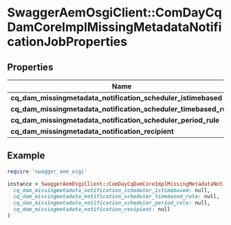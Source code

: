 # SwaggerAemOsgiClient::ComDayCqDamCoreImplMissingMetadataNotificationJobProperties

## Properties

| Name | Type | Description | Notes |
| ---- | ---- | ----------- | ----- |
| **cq_dam_missingmetadata_notification_scheduler_istimebased** | [**ConfigNodePropertyBoolean**](ConfigNodePropertyBoolean.md) |  | [optional] |
| **cq_dam_missingmetadata_notification_scheduler_timebased_rule** | [**ConfigNodePropertyString**](ConfigNodePropertyString.md) |  | [optional] |
| **cq_dam_missingmetadata_notification_scheduler_period_rule** | [**ConfigNodePropertyInteger**](ConfigNodePropertyInteger.md) |  | [optional] |
| **cq_dam_missingmetadata_notification_recipient** | [**ConfigNodePropertyString**](ConfigNodePropertyString.md) |  | [optional] |

## Example

```ruby
require 'swagger_aem_osgi'

instance = SwaggerAemOsgiClient::ComDayCqDamCoreImplMissingMetadataNotificationJobProperties.new(
  cq_dam_missingmetadata_notification_scheduler_istimebased: null,
  cq_dam_missingmetadata_notification_scheduler_timebased_rule: null,
  cq_dam_missingmetadata_notification_scheduler_period_rule: null,
  cq_dam_missingmetadata_notification_recipient: null
)
```

